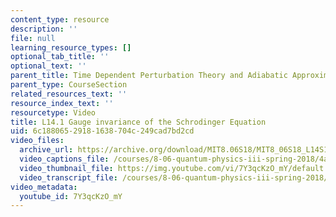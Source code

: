 ```yaml
---
content_type: resource
description: ''
file: null
learning_resource_types: []
optional_tab_title: ''
optional_text: ''
parent_title: Time Dependent Perturbation Theory and Adiabatic Approximation
parent_type: CourseSection
related_resources_text: ''
resource_index_text: ''
resourcetype: Video
title: L14.1 Gauge invariance of the Schrodinger Equation
uid: 6c188065-2918-1638-704c-249cad7bd2cd
video_files:
  archive_url: https://archive.org/download/MIT8.06S18/MIT8_06S18_L14S1_300k.mp4
  video_captions_file: /courses/8-06-quantum-physics-iii-spring-2018/4a434e9ab707515dadf1770ad1282fda_7Y3qcKzO_mY.vtt
  video_thumbnail_file: https://img.youtube.com/vi/7Y3qcKzO_mY/default.jpg
  video_transcript_file: /courses/8-06-quantum-physics-iii-spring-2018/8c9bd19647964fa0acd4db6fddc7646b_7Y3qcKzO_mY.pdf
video_metadata:
  youtube_id: 7Y3qcKzO_mY
---
```

